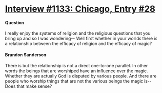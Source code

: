 # [Interview #1133: Chicago, Entry #28](https://www.theoryland.com/intvmain.php?i=1133#28)

#### Question

I really enjoy the systems of religion and the religious questions that you bring up and so I was wondering-- Well first whether in your worlds there is a relationship between the efficacy of religion and the efficacy of magic?

#### Brandon Sanderson

There is but the relationship is not a direct one-to-one parallel. In other words the beings that are worshiped have an influence over the magic. Whether they are actually God is disputed by various people. And there are people who worship things that are not the various beings the magic is-- Does that make sense?

